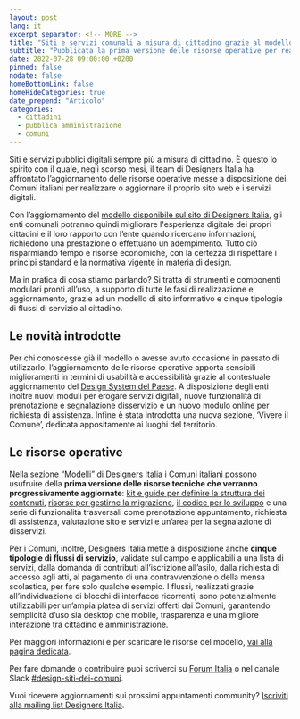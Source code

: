 ```yaml
---
layout: post
lang: it
excerpt_separator: <!-- MORE -->
title: "Siti e servizi comunali a misura di cittadino grazie al modello aggiornato di Designers Italia"
subtitle: "Pubblicata la prima versione delle risorse operative per realizzare esperienze digitali semplici e accessibili"
date: 2022-07-28 09:00:00 +0200
pinned: false
nodate: false
homeBottomLink: false
homeHideCategories: true
date_prepend: "Articolo"
categories:
  - cittadini
  - pubblica amministrazione
  - comuni
---
```


<!-- MORE -->
Siti e servizi pubblici digitali sempre più a misura di cittadino. È questo lo spirito con il quale, negli scorso mesi, il team di Designers Italia ha affrontato l’aggiornamento delle risorse operative messe a disposizione dei Comuni italiani per realizzare o aggiornare il proprio sito web e i servizi digitali. 

Con l’aggiornamento del [modello disponibile sul sito di Designers Italia](https://designers.italia.it/modello/comuni/), gli enti comunali potranno quindi migliorare l'esperienza digitale dei propri cittadini e il loro rapporto con l’ente quando ricercano informazioni, richiedono una prestazione o effettuano un adempimento. Tutto ciò risparmiando tempo e risorse economiche, con la certezza di rispettare i principi standard e la normativa vigente in materia di design.

Ma in pratica di cosa stiamo parlando? Si tratta di strumenti e componenti modulari pronti all’uso, a supporto di tutte le fasi di realizzazione e aggiornamento, grazie ad un modello di sito informativo e cinque tipologie di flussi di servizio al cittadino.

## Le novità introdotte
Per chi conoscesse già il modello o avesse avuto occasione in passato di utilizzarlo, l’aggiornamento delle risorse operative apporta sensibili miglioramenti in termini di usabilità e accessibilità grazie al contestuale aggiornamento del [Design System del Paese](https://designers.italia.it/notizie/Per-un-2022-ricco-di-sfide/). A disposizione degli enti inoltre nuovi moduli per erogare servizi digitali, nuove funzionalità di prenotazione e segnalazione disservizio e un nuovo modulo online per richiesta di assistenza. Infine è stata introdotta una nuova sezione, ‘Vivere il Comune’, dedicata appositamente ai luoghi del territorio.

## Le risorse operative
Nella sezione [“Modelli” di Designers Italia](https://designers.italia.it/modello/comuni/) i Comuni italiani possono usufruire della **prima versione delle risorse tecniche che verranno progressivamente aggiornate**: [kit e guide per definire la struttura dei contenuti](https://docs.google.com/spreadsheets/d/1D4KbaA__xO9x_iBm08KvZASjrrFLYLKX/edit?usp=sharing&ouid=109069620194773449819&rtpof=true&sd=true), [risorse per gestirne la migrazione](https://docs.italia.it/italia/designers-italia/design-comuni-docs/it/v2022.1/modello-sito-comunale/guida-migrazione-contenuti.html), [il codice per lo sviluppo](https://github.com/italia/design-comuni-pagine-statiche) e una serie di funzionalità trasversali come prenotazione appuntamento, richiesta di assistenza, valutazione sito e servizi e un’area per la segnalazione di disservizi.

Per i Comuni, inoltre, Designers Italia mette a disposizione anche **cinque tipologie di flussi di servizio**, validate sul campo e applicabili a una lista di servizi, dalla domanda di contributi all’iscrizione all’asilo, dalla richiesta di accesso agli atti, al pagamento di una contravvenzione o della mensa scolastica, per fare solo qualche esempio. I flussi, realizzati grazie all’individuazione di blocchi di interfacce ricorrenti, sono potenzialmente utilizzabili per un’ampia platea di servizi offerti dai Comuni, garantendo semplicità d’uso sia desktop che mobile, trasparenza e una migliore interazione tra cittadino e amministrazione.

Per maggiori informazioni e per scaricare le risorse del modello, [vai alla pagina dedicata](https://designers.italia.it/modello/comuni/).

Per fare domande o contribuire puoi scriverci su [Forum Italia](https://forum.italia.it/c/design/modello-comuni/88) o nel canale Slack [#design-siti-dei-comuni](https://slack.developers.italia.it/).

Vuoi ricevere aggiornamenti sui prossimi appuntamenti community? [Iscriviti alla mailing list Designers Italia](https://unisciti.designers.italia.it).
